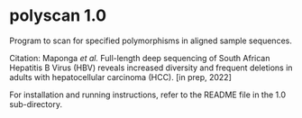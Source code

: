# polyscan 1.0

Program to scan for specified polymorphisms in aligned sample sequences.

Citation: Maponga _et al._ Full-length deep sequencing of South African 
Hepatitis B Virus (HBV) reveals increased diversity 
and frequent deletions in adults with hepatocellular carcinoma (HCC). [in prep, 2022]

For installation and running instructions, refer to the README file in the 1.0 sub-directory.
